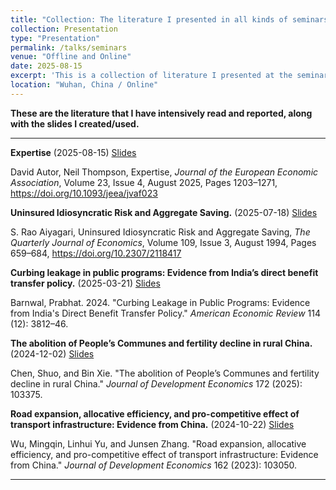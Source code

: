 ```yaml
---
title: "Collection: The literature I presented in all kinds of seminars"
collection: Presentation
type: "Presentation"
permalink: /talks/seminars
venue: "Offline and Online"
date: 2025-08-15
excerpt: 'This is a collection of literature I presented at the seminars, and all the slides I created are included in it.'
location: "Wuhan, China / Online"
---
```


**These are the literature that I have intensively read and reported, along with the slides I created/used.**

---
**Expertise** (2025-08-15) [Slides](../slides/Expertise_2025_JEEA.pdf)  

David Autor, Neil Thompson, Expertise, _Journal of the European Economic Association_, Volume 23, Issue 4, August 2025, Pages 1203–1271, https://doi.org/10.1093/jeea/jvaf023



**Uninsured Idiosyncratic Risk and Aggregate Saving.** (2025-07-18)
[Slides](../slides/Aiyagari__1994_QJE.pdf) 

S. Rao Aiyagari, Uninsured Idiosyncratic Risk and Aggregate Saving, *The Quarterly Journal of Economics*, Volume 109, Issue 3, August 1994, Pages 659–684, https://doi.org/10.2307/2118417



**Curbing leakage in public programs: Evidence from India’s direct benefit transfer policy.** (2025-03-21)
 [Slides](../slides/Barnwal_2024_AER.pdf) 
 
Barnwal, Prabhat. 2024. "Curbing Leakage in Public Programs: Evidence from India's Direct Benefit Transfer Policy." *American Economic Review* 114 (12): 3812–46.



**The abolition of People’s Communes and fertility decline in rural China.** (2024-12-02)
 [Slides](../slides/Chen_2025_JDE.pdf) 

Chen, Shuo, and Bin Xie. "The abolition of People’s Communes and fertility decline in rural China." _Journal of Development Economics_ 172 (2025): 103375.



**Road expansion, allocative efficiency, and pro-competitive effect of transport infrastructure: Evidence from China.** (2024-10-22)
 [Slides](../slides/Wu_2023_JDE.pdf) 

Wu, Mingqin, Linhui Yu, and Junsen Zhang. "Road expansion, allocative efficiency, and pro-competitive effect of transport infrastructure: Evidence from China." *Journal of Development Economics* 162 (2023): 103050.

---
